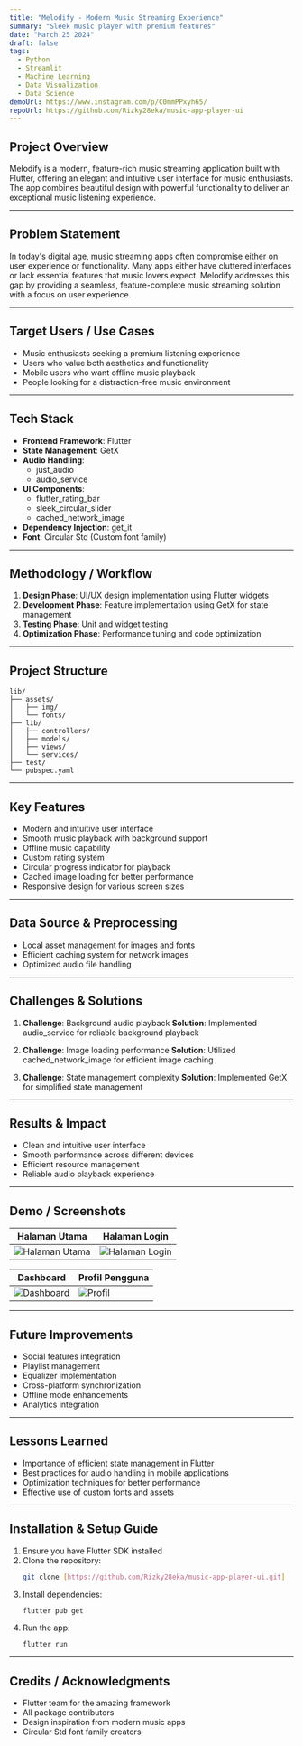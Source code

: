 ```yaml
---
title: "Melodify - Modern Music Streaming Experience"
summary: "Sleek music player with premium features"
date: "March 25 2024"
draft: false
tags:
  - Python
  - Streamlit
  - Machine Learning
  - Data Visualization
  - Data Science
demoUrl: https://www.instagram.com/p/C0mmPPxyh65/
repoUrl: https://github.com/Rizky28eka/music-app-player-ui
---
```


## Project Overview

Melodify is a modern, feature-rich music streaming application built with Flutter, offering an elegant and intuitive user interface for music enthusiasts. The app combines beautiful design with powerful functionality to deliver an exceptional music listening experience.

---

## Problem Statement

In today's digital age, music streaming apps often compromise either on user experience or functionality. Many apps either have cluttered interfaces or lack essential features that music lovers expect. Melodify addresses this gap by providing a seamless, feature-complete music streaming solution with a focus on user experience.

---

## Target Users / Use Cases

- Music enthusiasts seeking a premium listening experience
- Users who value both aesthetics and functionality
- Mobile users who want offline music playback
- People looking for a distraction-free music environment

---

## Tech Stack

- **Frontend Framework**: Flutter
- **State Management**: GetX
- **Audio Handling**:
  - just_audio
  - audio_service
- **UI Components**:
  - flutter_rating_bar
  - sleek_circular_slider
  - cached_network_image
- **Dependency Injection**: get_it
- **Font**: Circular Std (Custom font family)

---

## Methodology / Workflow

1. **Design Phase**: UI/UX design implementation using Flutter widgets
2. **Development Phase**: Feature implementation using GetX for state management
3. **Testing Phase**: Unit and widget testing
4. **Optimization Phase**: Performance tuning and code optimization

---

## Project Structure

```
lib/
├── assets/
│   ├── img/
│   └── fonts/
├── lib/
│   ├── controllers/
│   ├── models/
│   ├── views/
│   └── services/
├── test/
└── pubspec.yaml
```

---

## Key Features

- Modern and intuitive user interface
- Smooth music playback with background support
- Offline music capability
- Custom rating system
- Circular progress indicator for playback
- Cached image loading for better performance
- Responsive design for various screen sizes

---

## Data Source & Preprocessing

- Local asset management for images and fonts
- Efficient caching system for network images
- Optimized audio file handling

---

## Challenges & Solutions

1. **Challenge**: Background audio playback
   **Solution**: Implemented audio_service for reliable background playback

2. **Challenge**: Image loading performance
   **Solution**: Utilized cached_network_image for efficient image caching

3. **Challenge**: State management complexity
   **Solution**: Implemented GetX for simplified state management

---

## Results & Impact

- Clean and intuitive user interface
- Smooth performance across different devices
- Efficient resource management
- Reliable audio playback experience

---

## Demo / Screenshots

| Halaman Utama                         | Halaman Login                           |
| ------------------------------------- | --------------------------------------- |
| ![Halaman Utama](images/homepage.png) | ![Halaman Login](images/searchpage.png) |

| Dashboard                            | Profil Pengguna                  |
| ------------------------------------ | -------------------------------- |
| ![Dashboard](images/settingpage.png) | ![Profil](images/detailsong.png) |

---

## Future Improvements

- Social features integration
- Playlist management
- Equalizer implementation
- Cross-platform synchronization
- Offline mode enhancements
- Analytics integration

---

## Lessons Learned

- Importance of efficient state management in Flutter
- Best practices for audio handling in mobile applications
- Optimization techniques for better performance
- Effective use of custom fonts and assets

---

## Installation & Setup Guide

1. Ensure you have Flutter SDK installed
2. Clone the repository:
   ```bash
   git clone [https://github.com/Rizky28eka/music-app-player-ui.git]
   ```
3. Install dependencies:
   ```bash
   flutter pub get
   ```
4. Run the app:
   ```bash
   flutter run
   ```

---

## Credits / Acknowledgments

- Flutter team for the amazing framework
- All package contributors
- Design inspiration from modern music apps
- Circular Std font family creators
